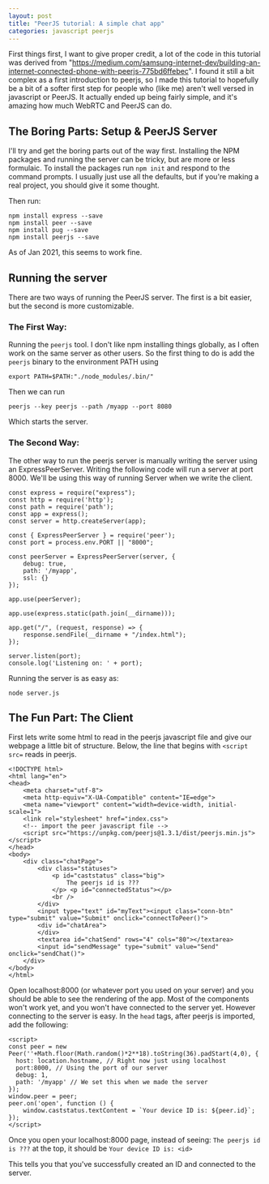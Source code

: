 ```yaml
---
layout: post
title: "PeerJS tutorial: A simple chat app"
categories: javascript peerjs
---
```

First things first, I want to give proper credit, a lot of the code in this tutorial was derived from "https://medium.com/samsung-internet-dev/building-an-internet-connected-phone-with-peerjs-775bd6ffebec". I found it still a bit complex as a first introduction to peerjs, so I made this tutorial to hopefully be a bit of a softer first step for people who (like me) aren't well versed in javascript or PeerJS. It actually ended up being fairly simple, and it's amazing how much WebRTC and PeerJS can do. 

## The Boring Parts: Setup & PeerJS Server
I'll try and get the boring parts out of the way first. Installing the NPM packages and running the server can be tricky, but are more or less formulaic. To install the packages run `npm init` and respond to the command prompts. I usually just use all the defaults, but if you're making a real project, you should give it some thought. 

Then run:
```
npm install express --save
npm install peer --save
npm install pug --save
npm install peerjs --save
```
As of Jan 2021, this seems to work fine.

## Running the server

There are two ways of running the PeerJS server. The first is a bit easier, but the second is more customizable. 

### The First Way: 
Running the `peerjs` tool. I don't like npm installing things globally, as I often work on the same server as other users. So the first thing to do is add the `peerjs` binary to the environment PATH using
```
export PATH=$PATH:"./node_modules/.bin/"
```
Then we can run 
```
peerjs --key peerjs --path /myapp --port 8080
```
Which starts the server. 


### The Second Way:
The other way to run the peerjs server is manually writing the server using an ExpressPeerServer. Writing the following code will run a server at port 8000. We'll be using this way of running Server when we write the client. 
```
const express = require("express");
const http = require('http');
const path = require('path');
const app = express();
const server = http.createServer(app);

const { ExpressPeerServer } = require('peer');
const port = process.env.PORT || "8000";

const peerServer = ExpressPeerServer(server, {
    debug: true,
    path: '/myapp',
    ssl: {}
});

app.use(peerServer);

app.use(express.static(path.join(__dirname)));

app.get("/", (request, response) => {
    response.sendFile(__dirname + "/index.html");
});

server.listen(port);
console.log('Listening on: ' + port);
```
Running the server is as easy as:
```
node server.js
```
## The Fun Part: The Client

First lets write some html to read in the peerjs javascript file and give our webpage a little bit of structure. Below, the line that begins with `<script src=` reads in peerjs. 

```
<!DOCTYPE html>
<html lang="en">
<head>
    <meta charset="utf-8">
    <meta http-equiv="X-UA-Compatible" content="IE=edge">
    <meta name="viewport" content="width=device-width, initial-scale=1">
    <link rel="stylesheet" href="index.css">
    <!-- import the peer javascript file -->
    <script src="https://unpkg.com/peerjs@1.3.1/dist/peerjs.min.js"></script>
</head>
<body>
    <div class="chatPage">
        <div class="statuses">
            <p id="caststatus" class="big">
                The peerjs id is ???
            </p> <p id="connectedStatus"></p>
            <br />
        </div>
        <input type="text" id="myText"><input class="conn-btn" type="submit" value="Submit" onclick="connectToPeer()">
        <div id="chatArea">
        </div>
        <textarea id="chatSend" rows="4" cols="80"></textarea>
        <input id="sendMessage" type="submit" value="Send" onclick="sendChat()">
    </div>
</body>
</html>
```
Open localhost:8000 (or whatever port you used on your server) and you should be able to see the rendering of the app. Most of the components won't work yet, and you won't have connected to the server yet. However connecting to the server is easy. In the `head` tags, after peerjs is imported, add the following:
```
<script> 
const peer = new Peer(''+Math.floor(Math.random()*2**18).toString(36).padStart(4,0), {
  host: location.hostname, // Right now just using localhost
  port:8000, // Using the port of our server
  debug: 1,
  path: '/myapp' // We set this when we made the server
});
window.peer = peer;
peer.on('open', function () {
    window.caststatus.textContent = `Your device ID is: ${peer.id}`;
});
</script>

```
Once you open your localhost:8000 page, instead of seeing: `The peerjs id is ???` at the top, it should be `Your device ID is: <id>`

This tells you that you've successfully created an ID and connected to the server. 

